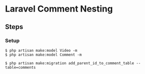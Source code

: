 # Laravel Comment Nesting

## Steps

### Setup

```
$ php artisan make:model Video -m
$ php artisan make:model Comment -m

$ php artisan make:migration add_parent_id_to_comment_table --table=comments
```